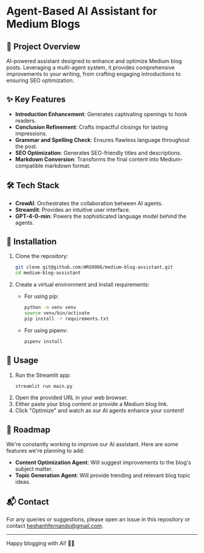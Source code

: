 # Agent-Based AI Assistant for Medium Blogs

## 🚀 Project Overview

AI-powered assistant designed to enhance and optimize Medium blog posts. Leveraging a multi-agent system, it provides comprehensive improvements to your writing, from crafting engaging introductions to ensuring SEO optimization.

## ✨ Key Features

- **Introduction Enhancement**: Generates captivating openings to hook readers.
- **Conclusion Refinement**: Crafts impactful closings for lasting impressions.
- **Grammar and Spelling Check**: Ensures flawless language throughout the post.
- **SEO Optimization**: Generates SEO-friendly titles and descriptions.
- **Markdown Conversion**: Transforms the final content into Medium-compatible markdown format.

## 🛠️ Tech Stack

- **CrewAI**: Orchestrates the collaboration between AI agents.
- **Streamlit**: Provides an intuitive user interface.
- **GPT-4-0-min**: Powers the sophisticated language model behind the agents.

## 🔧 Installation

1. Clone the repository:
    ```sh
    git clone git@github.com:HRS0986/medium-blog-assistant.git
    cd medium-blog-assistant
    ```

2. Create a virtual environment and install requirements:
    - For using pip:
        ```sh
        python -m venv venv
        source venv/bin/activate
        pip install -r requirements.txt
        ```
    - For using pipenv:
        ```sh
        pipenv install
        ```

## 🚀 Usage

1. Run the Streamlit app:
    ```sh
    streamlit run main.py
    ```
2. Open the provided URL in your web browser.
3. Either paste your blog content or provide a Medium blog link.
4. Click "Optimize" and watch as our AI agents enhance your content!

## 🔮 Roadmap

We're constantly working to improve our AI assistant. Here are some features we're planning to add:

- **Content Optimization Agent**: Will suggest improvements to the blog's subject matter.
- **Topic Generation Agent**: Will provide trending and relevant blog topic ideas.

## 📬 Contact

For any queries or suggestions, please open an issue in this repository or contact [heshanhfernando@gmail.com](heshanhfernando@gmail.com).

---

Happy blogging with AI! 🚀📝
